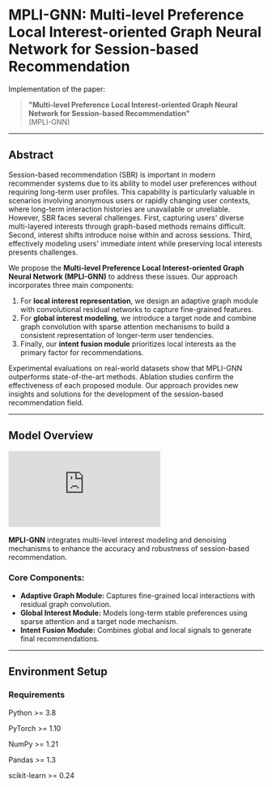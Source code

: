 # MPLI-GNN: Multi-level Preference Local Interest-oriented Graph Neural Network for Session-based Recommendation

Implementation of the paper:

> **"Multi-level Preference Local Interest-oriented Graph Neural Network for Session-based Recommendation"**  
> (MPLI-GNN)

---

## Abstract
Session-based recommendation (SBR) is important in modern recommender systems due to its ability to model user preferences without requiring long-term user profiles. This capability is particularly valuable in scenarios involving anonymous users or rapidly changing user contexts, where long-term interaction histories are unavailable or unreliable. However, SBR faces several challenges. First, capturing users' diverse multi-layered interests through graph-based methods remains difficult. Second, interest shifts introduce noise within and across sessions. Third, effectively modeling users' immediate intent while preserving local interests presents challenges.

We propose the **Multi-level Preference Local Interest-oriented Graph Neural Network (MPLI-GNN)** to address these issues. Our approach incorporates three main components:
1. For **local interest representation**, we design an adaptive graph module with convolutional residual networks to capture fine-grained features.
2. For **global interest modeling**, we introduce a target node and combine graph convolution with sparse attention mechanisms to build a consistent representation of longer-term user tendencies.
3. Finally, our **intent fusion module** prioritizes local interests as the primary factor for recommendations.

Experimental evaluations on real-world datasets show that MPLI-GNN outperforms state-of-the-art methods. Ablation studies confirm the effectiveness of each proposed module. Our approach provides new insights and solutions for the development of the session-based recommendation field.

---

## Model Overview
![The main workflow of MPLI-GNN](https://github.com/csgii/MPLI-GNN/blob/main/newxxy%20(1).pdf)

**MPLI-GNN** integrates multi-level interest modeling and denoising mechanisms to enhance the accuracy and robustness of session-based recommendation.

### Core Components:
- **Adaptive Graph Module:** Captures fine-grained local interactions with residual graph convolution.  
- **Global Interest Module:** Models long-term stable preferences using sparse attention and a target node mechanism.  
- **Intent Fusion Module:** Combines global and local signals to generate final recommendations.

---

## Environment Setup

### Requirements
Python >= 3.8

PyTorch >= 1.10

NumPy >= 1.21

Pandas >= 1.3

scikit-learn >= 0.24



